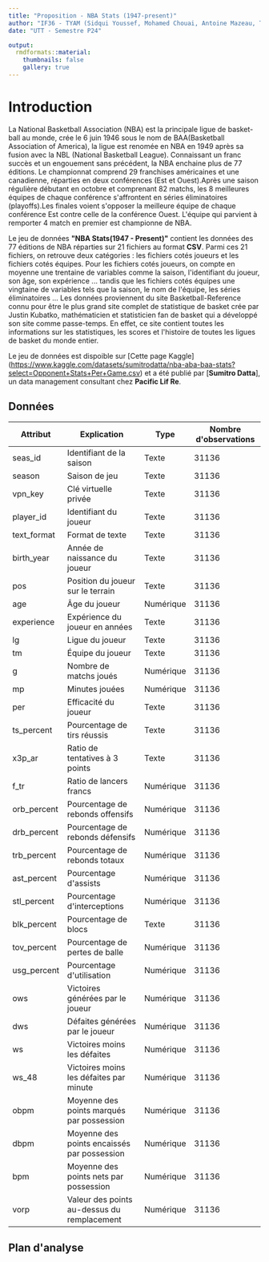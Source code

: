 ```yaml
---
title: "Proposition - NBA Stats (1947-present)"
author: "IF36 - TYAM (Sidqui Youssef, Mohamed Chouai, Antoine Mazeau, Thomas Chabannes)"
date: "UTT - Semestre P24"

output:
  rmdformats::material:
    thumbnails: false
    gallery: true
---
```


# Introduction
La National Basketball Association (NBA) est la principale ligue de basket-ball au monde, crée le 6 juin 1946 sous le nom de BAA(Basketball Association of America), la ligue est renomée en NBA en 1949 après sa fusion avec la NBL (National Basketball League). Connaissant un franc succès et un engouement sans précédent, la NBA enchaine plus de 77 éditions. Le championnat comprend 29 franchises américaines et une canadienne, réparties en deux conférences (Est et Ouest).Après une saison régulière débutant en octobre et comprenant 82 matchs, les 8 meilleures équipes de chaque conférence s'affrontent en séries éliminatoires (playoffs).Les finales voient s'opposer la meilleure équipe de chaque conférence Est contre celle de la conférence Ouest. L'équipe qui parvient à remporter 4 match en premier est championne de NBA.

Le jeu de données __"NBA Stats(1947 - Present)"__ contient les données des 77 éditions de NBA réparties sur 21 fichiers au format __CSV__. Parmi ces 21 fichiers, on retrouve deux catégories : les fichiers cotés joueurs et les fichiers cotés équipes. Pour les fichiers cotés joueurs, on compte en moyenne une trentaine de variables comme la saison, l'identifiant du joueur, son âge, son expérience ... tandis que les fichiers cotés équipes une vingtaine de variables tels que la saison, le nom de l'équipe, les séries éliminatoires ... Les données proviennent du site Basketball-Reference connu pour être le plus grand site complet de statistique de basket crée par Justin Kubatko, mathématicien et statisticien fan de basket qui a développé son site comme passe-temps.
En effet, ce site contient toutes les informations sur les statistiques, les scores et l'histoire de toutes les ligues de basket du monde entier.

Le jeu de données est dispoible sur [Cette page Kaggle] (https://www.kaggle.com/datasets/sumitrodatta/nba-aba-baa-stats?select=Opponent+Stats+Per+Game.csv) et a été publié par [**Sumitro Datta**], un data management consultant chez __Pacific Lif Re__.

## Données

| Attribut       | Explication                                | Type        | Nombre d'observations |
|----------------|--------------------------------------------|-------------|-----------------------|
| seas_id        | Identifiant de la saison                   | Texte       | 31136                 |
| season         | Saison de jeu                               | Texte       | 31136                 |
| vpn_key        | Clé virtuelle privée                        | Texte       | 31136                 |
| player_id      | Identifiant du joueur                      | Texte       | 31136                 |
| text_format    | Format de texte                            | Texte       | 31136                 |
| birth_year     | Année de naissance du joueur               | Texte       | 31136                 |
| pos            | Position du joueur sur le terrain          | Texte       | 31136                 |
| age            | Âge du joueur                              | Numérique   | 31136                 |
| experience     | Expérience du joueur en années             | Texte       | 31136                 |
| lg             | Ligue du joueur                            | Texte       | 31136                 |
| tm             | Équipe du joueur                           | Texte       | 31136                 |
| g              | Nombre de matchs joués                     | Numérique   | 31136                 |
| mp             | Minutes jouées                             | Numérique   | 31136                 |
| per            | Efficacité du joueur                       | Texte       | 31136                 |
| ts_percent     | Pourcentage de tirs réussis                | Texte       | 31136                 |
| x3p_ar         | Ratio de tentatives à 3 points             | Texte       | 31136                 |
| f_tr           | Ratio de lancers francs                    | Numérique   | 31136                 |
| orb_percent    | Pourcentage de rebonds offensifs           | Numérique   | 31136                 |
| drb_percent    | Pourcentage de rebonds défensifs           | Numérique   | 31136                 |
| trb_percent    | Pourcentage de rebonds totaux              | Numérique   | 31136                 |
| ast_percent    | Pourcentage d'assists                      | Numérique   | 31136                 |
| stl_percent    | Pourcentage d'interceptions                | Numérique   | 31136                 |
| blk_percent    | Pourcentage de blocs                       | Texte       | 31136                 |
| tov_percent    | Pourcentage de pertes de balle             | Numérique   | 31136                 |
| usg_percent    | Pourcentage d'utilisation                  | Numérique   | 31136                 |
| ows            | Victoires générées par le joueur           | Numérique   | 31136                 |
| dws            | Défaites générées par le joueur            | Numérique   | 31136                 |
| ws             | Victoires moins les défaites               | Numérique   | 31136                 |
| ws_48          | Victoires moins les défaites par minute    | Numérique   | 31136                 |
| obpm           | Moyenne des points marqués par possession  | Numérique   | 31136                 |
| dbpm           | Moyenne des points encaissés par possession | Numérique | 31136                 |
| bpm            | Moyenne des points nets par possession     | Numérique   | 31136                 |
| vorp           | Valeur des points au-dessus du remplacement | Numérique | 31136                 |

## Plan d'analyse

